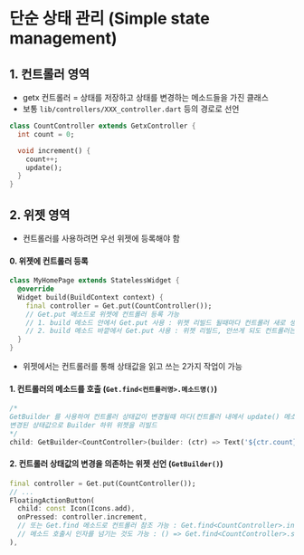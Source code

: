 # 단순 상태 관리 (Simple state management)

## 1. 컨트롤러 영역

- getx 컨트롤러 = 상태를 저장하고 상태를 변경하는 메소드들을 가진 클래스
- 보통 `lib/controllers/XXX_controller.dart` 등의 경로로 선언

```dart
class CountController extends GetxController {
  int count = 0;

  void increment() {
    count++;
    update();
  }
}
```

## 2. 위젯 영역

- 컨트롤러를 사용하려면 우선 위젯에 등록해야 함

#### 0. 위젯에 컨트롤러 등록

```dart
class MyHomePage extends StatelessWidget {
  @override
  Widget build(BuildContext context) {
    final controller = Get.put(CountController());
    // Get.put 메소드로 위젯에 컨트롤러 등록 가능
    // 1. build 메소드 안에서 Get.put 사용 : 위젯 리빌드 될때마다 컨트롤러 새로 생성 + 위젯 안쓰이게되면 컨트롤러도 종료
    // 2. build 메소드 바깥에서 Get.put 사용 : 위젯 리빌드, 안쓰게 되도 컨트롤러는 계속 유지 (메모리 누수 조심)
  }
}
```

- 위젯에서는 컨트롤러를 통해 상태값을 읽고 쓰는 2가지 작업이 가능

#### 1. 컨트롤러의 메소드를 호출 (`Get.find<컨트롤러명>.메소드명()`)

```dart
/*
GetBuilder 를 사용하여 컨트롤러 상태값이 변경될때 마다(컨트롤러 내에서 update() 메소드가 호출될때 마다)
변경된 상태값으로 Builder 하위 위젯을 리빌드
*/
child: GetBuilder<CountController>(builder: (ctr) => Text('${ctr.count}')),
```

#### 2. 컨트롤러 상태값의 변경을 의존하는 위젯 선언 (`GetBuilder()`)
```dart
final controller = Get.put(CountController());
// ...
FloatingActionButton(
  child: const Icon(Icons.add),
  onPressed: controller.increment,
  // 또는 Get.find 메소드로 컨트롤러 참조 가능 : Get.find<CountController>.increment
  // 메소드 호출시 인자를 넘기는 것도 가능 : () => Get.find<CountController>.set(2)
),
```
